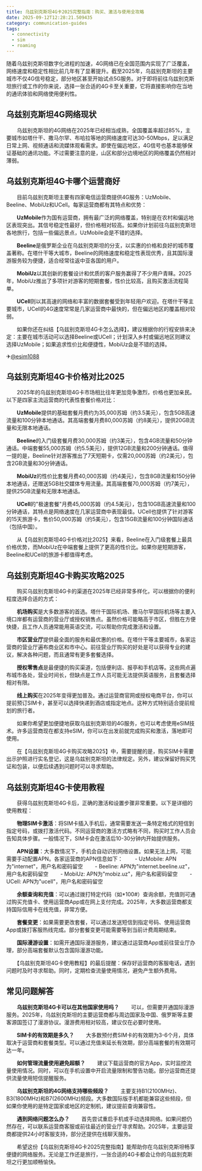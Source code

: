 ```yaml
---
title: 乌兹别克斯坦4G卡2025完整指南：购买、激活与使用全攻略
date: 2025-09-12T12:28:21.509435
category: communication-guides
tags:
  - connectivity
  - sim
  - roaming
---
```


随着乌兹别克斯坦数字化进程的加速，4G网络已在全国范围内实现了广泛覆盖，网络速度和稳定性相比前几年有了显著提升。截至2025年，乌兹别克斯坦的主要城市不仅4G信号稳定，部分地区甚至开始试点5G服务。对于即将前往乌兹别克斯坦旅行或工作的你来说，选择一张合适的4G卡至关重要，它将直接影响你在当地的通讯体验和网络使用便利性。

## 乌兹别克斯坦4G网络现状

　　乌兹别克斯坦的4G网络在2025年已经相当成熟，全国覆盖率超过85%，主要城市如塔什干、撒马尔罕、布哈拉等地的网络速度可达30-50Mbps，足以满足日常上网、视频通话和流媒体观看需求。即使在偏远地区，4G信号也基本能够保证基础的通讯功能。不过需要注意的是，山区和部分边境地区的网络覆盖仍然相对薄弱。

## 乌兹别克斯坦4G卡哪个运营商好

　　目前乌兹别克斯坦主要有四家电信运营商提供4G服务：UzMobile、Beeline、MobiUz和UCell。每家运营商都有其特点和优势：

　　**UzMobile**作为国有运营商，拥有最广泛的网络覆盖，特别是在农村和偏远地区表现突出。其信号稳定性最好，但价格相对较高。如果你计划前往乌兹别克斯坦各地旅行，包括一些偏远景点，UzMobile会是不错的选择。

　　**Beeline**是俄罗斯企业在乌兹别克斯坦的分支，以实惠的价格和良好的城市覆盖著称。在塔什干等大城市，Beeline的网络速度和稳定性表现优秀，且其国际漫游服务较为便捷，适合经常往返中亚各国的用户。

　　**MobiUz**以其创新的套餐设计和优质的客户服务赢得了不少用户青睐。2025年，MobiUz推出了多项针对游客的短期套餐，性价比较高，且购买激活流程简单。

　　**UCell**则以其高速的网络和丰富的数据套餐受到年轻用户欢迎。在塔什干等主要城市，UCell的4G速度常常是几家运营商中最快的，但在偏远地区的覆盖相对较弱。

　　如果你还在纠结【乌兹别克斯坦4G卡怎么选择】，建议根据你的行程安排来决定：主要在城市活动可以选择Beeline或UCell；计划深入乡村或偏远地区则建议选择UzMobile；如果追求性价比和便捷性，MobiUz会是不错的选择。

✈[@esim1088](https://t.me/s/esim1088)

## 乌兹别克斯坦4G卡价格对比2025

　　2025年的乌兹别克斯坦4G卡市场相比往年更加竞争激烈，价格也更加亲民。以下是四家主流运营商的代表性套餐价格对比：

　　**UzMobile**提供的基础套餐月费约为35,000苏姆（约3.5美元），包含5GB高速流量和100分钟本地通话。其高端套餐月费80,000苏姆（约8美元），提供20GB流量和无限本地通话。

　　**Beeline**的入门级套餐月费30,000苏姆（约3美元），包含4GB流量和50分钟通话。中端套餐55,000苏姆（约5.5美元），提供12GB流量和200分钟通话。值得一提的是，Beeline针对游客推出了7天短期卡，仅需20,000苏姆（约2美元），包含2GB流量和30分钟通话。

　　**MobiUz**的性价比套餐月费40,000苏姆（约4美元），包含8GB流量和150分钟本地通话，还赠送5GB社交媒体专用流量。其高端套餐70,000苏姆（约7美元），提供25GB流量和无限本地通话。

　　**UCell**的"极速套餐"月费45,000苏姆（约4.5美元），包含10GB高速流量和100分钟通话，其特点是网络速度在几家运营商中表现最佳。UCell也提供了针对游客的15天旅游卡，售价50,000苏姆（约5美元），包含15GB流量和100分钟国际通话（包括中国）。

　　从【乌兹别克斯坦4G卡价格对比2025】来看，Beeline在入门级套餐上最具价格优势，而MobiUz在中端套餐上提供了更高的性价比。如果你是短期游客，Beeline和UCell的旅游卡都值得考虑。

## 乌兹别克斯坦4G卡购买攻略2025

　　购买乌兹别克斯坦4G卡的渠道在2025年已经非常多样化，可以根据你的便利程度选择合适的方式：

　　**机场购买**是大多数游客的首选。塔什干国际机场、撒马尔罕国际机场等主要入境口岸都有运营商的营业厅或授权销售点。虽然价格可能略高于市区，但胜在方便快捷，且工作人员通常能用英语交流，可以帮助你完成激活和设置。

　　**市区营业厅**提供最全面的服务和最优惠的价格。在塔什干等主要城市，各家运营商的营业厅遍布商业区和市中心。前往营业厅购买的好处是可以获得专业的建议，解决各种问题，而且通常有更多套餐选择。

　　**授权零售点**是最便捷的购买渠道，包括便利店、报亭和手机店等。这些网点遍布城市各处，营业时间长，但缺点是工作人员可能无法提供英语服务，且套餐选择相对有限。

　　**线上购买**在2025年变得更加普及。通过运营商官网或授权电商平台，你可以提前预订SIM卡，甚至可以选择快递到酒店或指定地点。这种方式特别适合提前规划的旅行者。

　　如果你希望更加便捷地获取乌兹别克斯坦的4G服务，也可以考虑使用eSIM技术。许多运营商现在都支持eSIM，你可以在出发前就完成购买和激活，落地即可使用。

　　在【乌兹别克斯坦4G卡购买攻略2025】中，需要提醒的是，购买SIM卡需要出示护照进行实名登记，这是乌兹别克斯坦的法律规定。另外，建议保留好购买凭证和包装，以便后续遇到问题时可以寻求帮助。

## 乌兹别克斯坦4G卡使用教程

　　获得乌兹别克斯坦4G卡后，正确的激活和设置步骤非常重要。以下是详细的使用教程：

　　**物理SIM卡激活**：将SIM卡插入手机后，通常需要发送一条特定格式的短信到指定号码，或拨打激活代码。不同运营商的激活方式略有不同，购买时工作人员会告知具体步骤。一般情况下，SIM卡会在激活后10-30分钟内开始提供服务。

　　**APN设置**：大多数情况下，手机会自动识别网络设置。如果无法上网，可能需要手动配置APN。各家运营商的APN信息如下：
　　- UzMobile: APN为"internet"，用户名和密码留空
　　- Beeline: APN为"internet.beeline.uz"，用户名和密码留空
　　- MobiUz: APN为"mobiz.uz"，用户名和密码留空
　　- UCell: APN为"ucell"，用户名和密码留空

　　**余额查询和充值**：可以通过拨打特定代码（如*100#）查询余额，充值则可通过购买充值卡、使用运营商App或在网上支付完成。2025年，大多数运营商都支持国际信用卡在线充值，非常方便。

　　**套餐变更**：如果需要更改套餐，可以通过发送短信到指定号码、使用运营商App或拨打客服热线完成。部分套餐变更可能需要等到当前计费周期结束。

　　**国际漫游设置**：如需开通国际漫游服务，建议通过运营商App或前往营业厅办理，部分高端套餐默认包含国际漫游功能。

　　【乌兹别克斯坦4G卡使用教程】的最后提醒：保存好运营商的客服电话，遇到问题时及时寻求帮助。同时，定期检查流量使用情况，避免产生额外费用。

## 常见问题解答

　　**乌兹别克斯坦4G卡可以在其他国家使用吗？**
　　可以，但需要开通国际漫游服务。2025年，乌兹别克斯坦的主要运营商都与周边国家及中国、俄罗斯等主要客源国签订了漫游协议。漫游费用相对较高，建议仅在必要时使用。

　　**SIM卡的有效期是多久？**
　　大多数预付费SIM卡的有效期为3-6个月，具体取决于运营商和套餐类型。可以通过充值来延长有效期，部分高端套餐的有效期可达一年。

　　**如何管理流量使用避免超额？**
　　建议下载运营商的官方App，实时监控流量使用情况。同时，可以在手机设置中开启流量限制和警告功能。部分运营商还提供流量使用短信提醒服务。

　　**乌兹别克斯坦的4G网络支持哪些频段？**
　　主要支持B1(2100MHz)、B3(1800MHz)和B7(2600MHz)频段。大多数国际版手机都能兼容这些频段，但如果你使用的是特定国家或地区的定制机，建议提前查询兼容性。

　　**遇到网络问题怎么办？**
　　首先尝试重启手机或手动选择网络。如果问题仍然存在，可以联系运营商客服或前往最近的营业厅寻求帮助。2025年，主要运营商都提供24小时客服支持，部分还提供在线聊天服务。

　　希望这份【乌兹别克斯坦4G卡2025完整指南】能帮助你在乌兹别克斯坦畅享便捷的网络服务。无论是工作还是旅行，一张合适的4G卡都会让你的乌兹别克斯坦之行更加顺畅愉快。
